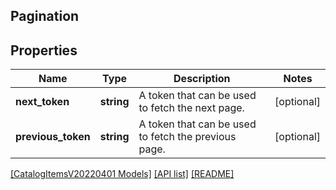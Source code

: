 ## Pagination

## Properties

Name | Type | Description | Notes
------------ | ------------- | ------------- | -------------
**next_token** | **string** | A token that can be used to fetch the next page. | [optional]
**previous_token** | **string** | A token that can be used to fetch the previous page. | [optional]

[[CatalogItemsV20220401 Models]](../) [[API list]](../../Api) [[README]](../../../README.md)
